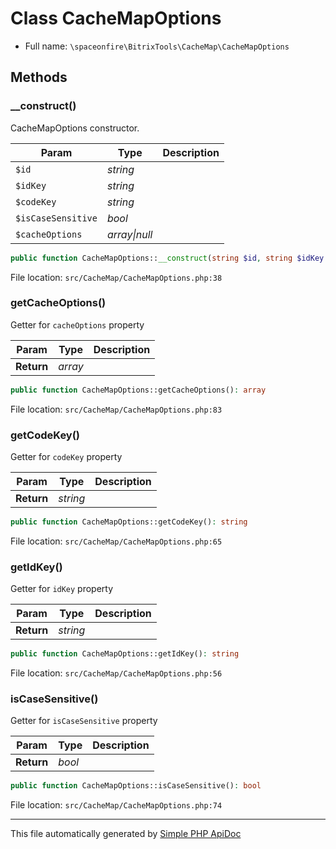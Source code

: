# Class CacheMapOptions

-   Full name: `\spaceonfire\BitrixTools\CacheMap\CacheMapOptions`

## Methods

### \_\_construct()

CacheMapOptions constructor.

| Param              | Type              | Description |
| ------------------ | ----------------- | ----------- |
| `$id`              | _string_          |             |
| `$idKey`           | _string_          |             |
| `$codeKey`         | _string_          |             |
| `$isCaseSensitive` | _bool_            |             |
| `$cacheOptions`    | _array&#124;null_ |             |

```php
public function CacheMapOptions::__construct(string $id, string $idKey = 'ID', string $codeKey = 'CODE', bool $isCaseSensitive = false, ?array $cacheOptions = null): mixed
```

File location: `src/CacheMap/CacheMapOptions.php:38`

### getCacheOptions()

Getter for `cacheOptions` property

| Param      | Type    | Description |
| ---------- | ------- | ----------- |
| **Return** | _array_ |             |

```php
public function CacheMapOptions::getCacheOptions(): array
```

File location: `src/CacheMap/CacheMapOptions.php:83`

### getCodeKey()

Getter for `codeKey` property

| Param      | Type     | Description |
| ---------- | -------- | ----------- |
| **Return** | _string_ |             |

```php
public function CacheMapOptions::getCodeKey(): string
```

File location: `src/CacheMap/CacheMapOptions.php:65`

### getIdKey()

Getter for `idKey` property

| Param      | Type     | Description |
| ---------- | -------- | ----------- |
| **Return** | _string_ |             |

```php
public function CacheMapOptions::getIdKey(): string
```

File location: `src/CacheMap/CacheMapOptions.php:56`

### isCaseSensitive()

Getter for `isCaseSensitive` property

| Param      | Type   | Description |
| ---------- | ------ | ----------- |
| **Return** | _bool_ |             |

```php
public function CacheMapOptions::isCaseSensitive(): bool
```

File location: `src/CacheMap/CacheMapOptions.php:74`

---

This file automatically generated by [Simple PHP ApiDoc](https://github.com/spaceonfire/simple-php-apidoc)
